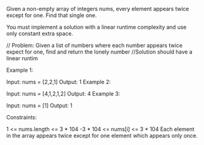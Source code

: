 Given a non-empty array of integers nums, every element appears twice except for one. Find that single one.

You must implement a solution with a linear runtime complexity and use only constant extra space.

// Problem: Given a list of numbers where each number appears twice expect for one, find and return the lonely  number
//Solution should have a linear runtim


Example 1:

Input: nums = [2,2,1]
Output: 1
Example 2:

Input: nums = [4,1,2,1,2]
Output: 4
Example 3:

Input: nums = [1]
Output: 1
 

Constraints:

1 <= nums.length <= 3 * 104
-3 * 104 <= nums[i] <= 3 * 104
Each element in the array appears twice except for one element which appears only once.
